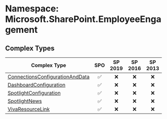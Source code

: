 # Namespace: Microsoft.SharePoint.EmployeeEngagement

## Complex Types

Complex Type | SPO | SP 2019 | SP 2016 | SP 2013
----------|:---:|:-------:|:-------:|:-------:
[ConnectionsConfigurationAndData](./ComplexTypes/ConnectionsConfigurationAndData.md) | ✅ | ❌ | ❌ | ❌
[DashboardConfiguration](./ComplexTypes/DashboardConfiguration.md) | ✅ | ❌ | ❌ | ❌
[SpotlightConfiguration](./ComplexTypes/SpotlightConfiguration.md) | ✅ | ❌ | ❌ | ❌
[SpotlightNews](./ComplexTypes/SpotlightNews.md) | ✅ | ❌ | ❌ | ❌
[VivaResourceLink](./ComplexTypes/VivaResourceLink.md) | ✅ | ❌ | ❌ | ❌